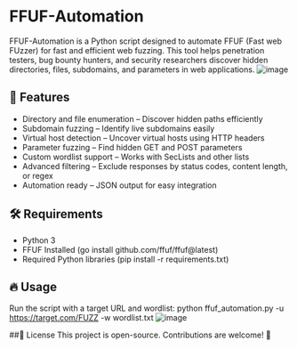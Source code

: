 # FFUF-Automation
FFUF-Automation is a Python script designed to automate FFUF (Fast web FUzzer) for fast and efficient web fuzzing. This tool helps penetration testers, bug bounty hunters, and security researchers discover hidden directories, files, subdomains, and parameters in web applications.
![image](https://github.com/user-attachments/assets/127a7658-c10f-4aad-9d1b-167e8b72ed3f)

## 🚀 Features
- Directory and file enumeration – Discover hidden paths efficiently
- Subdomain fuzzing – Identify live subdomains easily
- Virtual host detection – Uncover virtual hosts using HTTP headers
- Parameter fuzzing – Find hidden GET and POST parameters
- Custom wordlist support – Works with SecLists and other lists
- Advanced filtering – Exclude responses by status codes, content length, or regex
- Automation ready – JSON output for easy integration
## 🛠 Requirements
- Python 3
- FFUF Installed (go install github.com/ffuf/ffuf@latest)
- Required Python libraries (pip install -r requirements.txt)
## 🔥 Usage
Run the script with a target URL and wordlist:
python ffuf_automation.py -u https://target.com/FUZZ -w wordlist.txt
![image](https://github.com/user-attachments/assets/2158abf1-a2da-458d-b66b-963016fdf6e4)

##📜 License
This project is open-source. Contributions are welcome! 🚀
